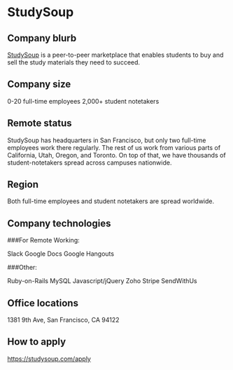 # StudySoup

## Company blurb

[StudySoup](https://studysoup.com) is a peer-to-peer marketplace that enables students to buy and sell the study materials they need to succeed.

## Company size

0-20 full-time employees
2,000+ student notetakers

## Remote status

StudySoup has headquarters in San Francisco, but only two full-time employees work there regularly.
The rest of us work from various parts of California, Utah, Oregon, and Toronto.
On top of that, we have thousands of student-notetakers spread across campuses nationwide.

## Region

Both full-time employees and student notetakers are spread worldwide.

## Company technologies

###For Remote Working:

Slack
Google Docs
Google Hangouts

###Other:

Ruby-on-Rails
MySQL
Javascript/jQuery
Zoho
Stripe
SendWithUs

## Office locations

1381 9th Ave, San Francisco, CA 94122

## How to apply

https://studysoup.com/apply
